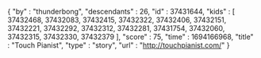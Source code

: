 {
  "by" : "thunderbong",
  "descendants" : 26,
  "id" : 37431644,
  "kids" : [ 37432468, 37432083, 37432415, 37432322, 37432406, 37432151, 37432221, 37432292, 37432312, 37432281, 37431754, 37432060, 37432315, 37432330, 37432379 ],
  "score" : 75,
  "time" : 1694166968,
  "title" : "Touch Pianist",
  "type" : "story",
  "url" : "http://touchpianist.com/"
}
